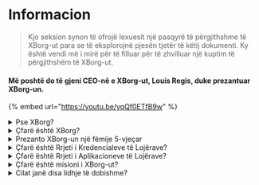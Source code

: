 # Informacion

> Kjo seksion synon të ofrojë lexuesit një pasqyrë të përgjithshme të XBorg-ut para se të eksplorojnë pjesën tjetër të këtij dokumenti. Ky është vendi më i mirë për të filluar për të zhvilluar një kuptim të përgjithshëm të XBorg-ut.

#### Më poshtë do të gjeni CEO-në e XBorg-ut, Louis Regis, duke prezantuar XBorg-un.

{% embed url="https://youtu.be/yqQf0ETfB9w" %}

<details>

<summary>Pse XBorg?</summary>

Në shoqërinë e sotme, ku koha e lirë po bëhet gjithnjë e më e bollshme, lojtarët shpenzojnë orë të pafundme duke u përfshirë në botërat e lojërave. Megjithatë, të dhënat e gjeneruara nga këto përvoja shpesh janë të nënvlerësuara dhe të fragmentuara nëpër lojëra të ndryshme. XBorg-i njeh vlerën e kohës së lojtarëve dhe synon të bëjë të dhënat e tyre të vlefshme dhe të çmuara.

Problemi i të dhënave të fragmentuara të lojtarëve përkeqësohet nga fakti që lojtarët nuk gjithmonë shpërblehen për kontributet e tyre në suksesin e një loje. Pavarësisht se janë pjesë integrale e ekosistemit të lojërave, lojtarët shpesh nuk ndiejnë asnjë vlerë të gjeneruar nga lojërat e tyre. Ky problem i rëndë ndikon shumë lojtarë dhe kërkon një zgjidhje.

</details>

<details>

<summary>Çfarë është XBorg?</summary>

XBorg po revolucionizon industrinë e lojërave duke e fuqizuar lojtarët për të krijuar identitetin e tyre dixhital të lojërave nëpërmjet një rrjeti kredencialesh. Ai hap rrugën për një brez të ri të aplikacioneve dhe rasteve të përdorimit të përmirësuara të lojërave.

Me potencialin për të on-boarduar dhjetëra miliona lojtarë në ekosistemin Web3, XBorg është gati të transformojë të ardhmen e lojërave ashtu si i njohim ne.

XBorg mbështetet nga markat dhe investitorët më të mirë në Web3 dhe është shtëpia e lojtarëve më të konkurrueshëm në lojërat Web3.

</details>

<details>

<summary>Prezanto XBorg-un një fëmije 5-vjeçar</summary>

Hej atje, fëmijë! A ke luajtur ndonjëherë ndonjë lojë në tabletën ose telefonin tënd? Epo, ka diçka shumë e re dhe e shkëlqyeshme që quhet XBorg që do të bëjë eksperiencën tënde e lojërave edhe më argëtuese!

XBorg është si një mjet i veçantë që të ndihmon të krijojë personazhin tënd dixhital që mund ta përdorësh për të luajtur lojëra. Është si të krijojësh një superheron tënd!

Dhe pjesa më e mirë është se superheroi yt të jep fuqi të jashtëzakonshme edhe në aplikacione të tjera të lojërave të shkëlqyera. Është si të jep fuqi të jashtëzakonshme çdo lojtari në planet.

XBorg po mbështetet nga disa njerëz shumë të rëndësishëm dhe të zgjuar që mendojnë se do të ndryshojë mënyrën se si luajmë lojërat në të ardhmen. Pra, përgatitu, sepse XBorg do të jetë një gjë shumë e madhe!

</details>

<details>

<summary>Çfarë është Rrjeti i Kredencialeve të Lojërave?</summary>

Rrjeti i kredencialeve është si një qendër personale e të dhënave të lojërave për secilin lojtar. Ai mbledh të gjitha kredencialet e lojërave të tyre nga lojëra dhe aplikacione të ndryshme në një ID, si performanca e tyre në një lojë, komunitetet e lojërave ku i përkasin dhe numri i turneve që kanë fituar. Është identiteti dixhital i lojtarëve.

Sistemi ynë ndjek tre lloje të të dhënave të përdoruesit:

1. Përfshirja në e-sport
2. Performanca në lojëra
3. Aktiviteti social/fan

Ne mblidhim këto të dhëna nga platforma të njohura si Steam, FaceIt, Riot Games, Twitter, Discord dhe burime on-chain.

Për ta shpjeguar teknikisht, Rrjeti i Kredencialeve të Lojërave përdor tokenët e lidhur me shpirtin e lojtarëve (NFT-të jo-transferueshme) për të ruajtur të dhënat e tyre në mënyrë të sigurt. Agregatori ynë i të dhënave të avancuara, XBorg, siguron që lojtarët të jenë plotësisht pronarë të të dhënave të tyre.

Rrjeti i kredencialeve është elementi themelor që lejon krijimin e aplikacioneve të përmirësuara të lojërave dhe lojërave të lidhura me identitetin e lojtarëve.

Prandaj, imagjino protokollin Lens për lojërat.

</details>

<details>

<summary>Çfarë është Rrjeti i Aplikacioneve të Lojërave?</summary>

Rrjeti i aplikacioneve të lojërave është një koleksion aplikacionesh lojërash që përdor identitetin dixhital të një lojtari. Rrjeti ynë i kredencialeve mund të përdoret për të krijuar aplikacione lojërash më të avancuara, si një platformë turnirash që përputhet lojtarët bazuar në historinë e tyre, një platformë GameFi soulbound launchpad, ose një aplikacion takimesh lojërash që përputhet lojtarët bazuar në kredencialet e tyre. Markat gjithashtu mund të përdorin këtë rrjet për të fituar përdorues bazuar në të dhënat e lojtarit. Rrjeti i aplikacioneve të lojërave ofron mundësi të pafundme për një eksperiencë lojërash më të personalizuar dhe më të këndshme.\
\
Ne synojmë që përdorimi i rrjetit të kredencialeve të jetë i lejuar pa nevojë për leje, në mënyrë që çdo zhvillues të mund të ndërtojë aplikacione të reja të shkëlqyera :)

</details>

<details>

<summary>Çfarë është misioni i XBorg-ut?</summary>

Misioni ynë në XBorg është të fuqizojë lojtarët në mbarë botën duke u ofruar mundësi për pronësi, qeverisje dhe përvoja përdoruesi të shkëlqyera. Ne besojmë me vendosmëri se të ardhmja e lojërave ndodhet në duart e lojtarëve dhe jemi të angazhuar të jemi platforma ku ata mund të krijojnë dhe të kenë raste të reja përdorimi për industrinë e lojërave.

Në XBorg, ne i japim prioritet nevojave të lojtarëve tanë dhe punojmë për të krijuar një mjedis që inkurajon bashkëpunimin, qeverisjen e hapur, decentralizimin dhe inovacionin. Synimi ynë është të ndërtojmë një komunitet global të lojtarëve që mund të marrin pronësi të përvojave të tyre të lojërave, të krijojnë aplikacione të tyre dhe të kontribuojnë në rritjen e industrisë.

Jemi të përkushtuar të arrijmë këtë duke punuar ngushtë me lojtarët tanë për të krijuar një botë më të mirë për lojtarët kudo.

</details>

<details>

<summary>Cilat janë disa lidhje të dobishme?</summary>

* [**Website**](https://www.xborg.com)&#x20;
* [**Twitter**](https://twitter.com/xborg\_official)
* [**Discord**](https://discord.com/invite/xborg)&#x20;
* [**YouTube**](https://www.youtube.com/@xborgofficial)
* [**Twitch**](https://www.twitch.tv/xborgofficial)
* [**Medium**](https://medium.com/xborg-official)&#x20;
* [**Pitch deck**](https://docsend.com/view/5dwn74pn6izud3vb)
* [**App**](http://gaming.xborg.com/)
* [**Launchpad**](https://launchpad.xborg.com/)

Versioni i parë i whitepaper-it u publikua në korrik 2022, por aktualisht është në rishikim dhe do të publikohet përsëri rreth Q2 2023.

</details>